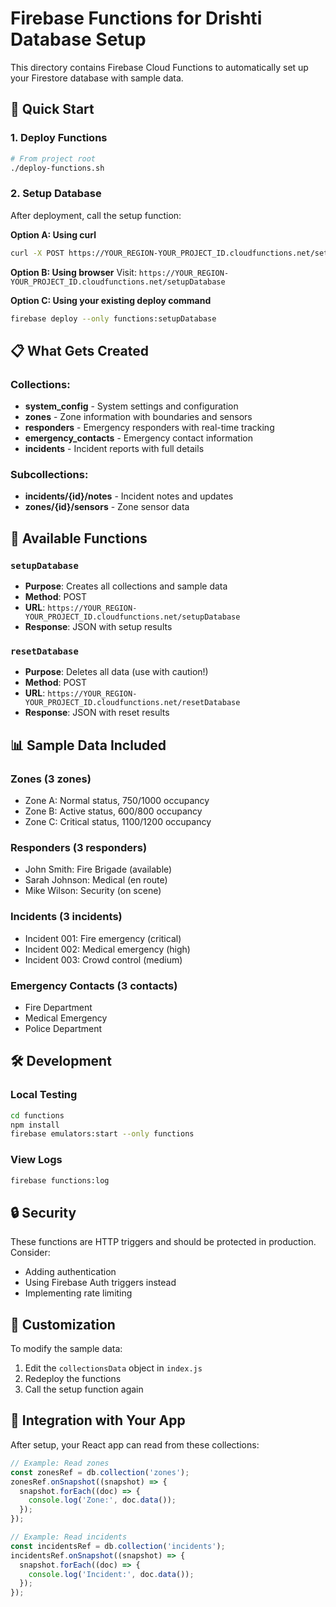 # Firebase Functions for Drishti Database Setup

This directory contains Firebase Cloud Functions to automatically set up your Firestore database with sample data.

## 🚀 Quick Start

### 1. Deploy Functions
```bash
# From project root
./deploy-functions.sh
```

### 2. Setup Database
After deployment, call the setup function:

**Option A: Using curl**
```bash
curl -X POST https://YOUR_REGION-YOUR_PROJECT_ID.cloudfunctions.net/setupDatabase
```

**Option B: Using browser**
Visit: `https://YOUR_REGION-YOUR_PROJECT_ID.cloudfunctions.net/setupDatabase`

**Option C: Using your existing deploy command**
```bash
firebase deploy --only functions:setupDatabase
```

## 📋 What Gets Created

### Collections:
- **system_config** - System settings and configuration
- **zones** - Zone information with boundaries and sensors
- **responders** - Emergency responders with real-time tracking
- **emergency_contacts** - Emergency contact information
- **incidents** - Incident reports with full details

### Subcollections:
- **incidents/{id}/notes** - Incident notes and updates
- **zones/{id}/sensors** - Zone sensor data

## 🔧 Available Functions

### `setupDatabase`
- **Purpose**: Creates all collections and sample data
- **Method**: POST
- **URL**: `https://YOUR_REGION-YOUR_PROJECT_ID.cloudfunctions.net/setupDatabase`
- **Response**: JSON with setup results

### `resetDatabase`
- **Purpose**: Deletes all data (use with caution!)
- **Method**: POST
- **URL**: `https://YOUR_REGION-YOUR_PROJECT_ID.cloudfunctions.net/resetDatabase`
- **Response**: JSON with reset results

## 📊 Sample Data Included

### Zones (3 zones)
- Zone A: Normal status, 750/1000 occupancy
- Zone B: Active status, 600/800 occupancy  
- Zone C: Critical status, 1100/1200 occupancy

### Responders (3 responders)
- John Smith: Fire Brigade (available)
- Sarah Johnson: Medical (en route)
- Mike Wilson: Security (on scene)

### Incidents (3 incidents)
- Incident 001: Fire emergency (critical)
- Incident 002: Medical emergency (high)
- Incident 003: Crowd control (medium)

### Emergency Contacts (3 contacts)
- Fire Department
- Medical Emergency
- Police Department

## 🛠️ Development

### Local Testing
```bash
cd functions
npm install
firebase emulators:start --only functions
```

### View Logs
```bash
firebase functions:log
```

## 🔒 Security

These functions are HTTP triggers and should be protected in production. Consider:
- Adding authentication
- Using Firebase Auth triggers instead
- Implementing rate limiting

## 📝 Customization

To modify the sample data:
1. Edit the `collectionsData` object in `index.js`
2. Redeploy the functions
3. Call the setup function again

## 🎯 Integration with Your App

After setup, your React app can read from these collections:

```javascript
// Example: Read zones
const zonesRef = db.collection('zones');
zonesRef.onSnapshot((snapshot) => {
  snapshot.forEach((doc) => {
    console.log('Zone:', doc.data());
  });
});

// Example: Read incidents
const incidentsRef = db.collection('incidents');
incidentsRef.onSnapshot((snapshot) => {
  snapshot.forEach((doc) => {
    console.log('Incident:', doc.data());
  });
});
``` 